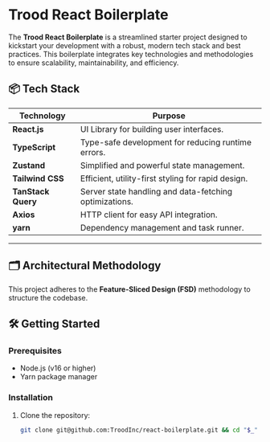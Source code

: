 # Trood React Boilerplate

The **Trood React Boilerplate** is a streamlined starter project designed to kickstart your development with a robust, modern tech stack and best practices. This boilerplate integrates key technologies and methodologies to ensure scalability, maintainability, and efficiency.

## 📦 Tech Stack

| Technology         | Purpose                                                |
| ------------------ | ------------------------------------------------------ |
| **React.js**       | UI Library for building user interfaces.               |
| **TypeScript**     | Type-safe development for reducing runtime errors.     |
| **Zustand**        | Simplified and powerful state management.              |
| **Tailwind CSS**   | Efficient, utility-first styling for rapid design.     |
| **TanStack Query** | Server state handling and data-fetching optimizations. |
| **Axios**          | HTTP client for easy API integration.                  |
| **yarn**           | Dependency management and task runner.                 |

---

## 🗂️ Architectural Methodology

This project adheres to the **Feature-Sliced Design (FSD)** methodology to structure the codebase.

## 🛠️ Getting Started

### Prerequisites

- Node.js (v16 or higher)
- Yarn package manager

### Installation

1. Clone the repository:
   ```bash
   git clone git@github.com:TroodInc/react-boilerplate.git && cd "$_"
   ```
